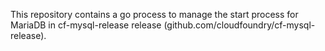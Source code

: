 This repository contains a go process to manage the start process for MariaDB in cf-mysql-release release (github.com/cloudfoundry/cf-mysql-release).
